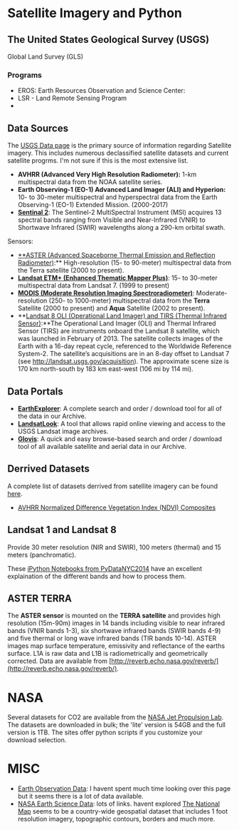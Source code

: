 # Satellite Imagery and Python

## The United States Geological Survey (USGS)

Global Land Survey (GLS)

### Programs
- EROS: Earth Resources Observation and Science Center:
- LSR - Land Remote Sensing Program
- 

## Data Sources
The [USGS Data page](https://eros.usgs.gov/satellite-imagery) is the primary source of information regarding Satellite imagery.  This includes numerous declassified satellite datasets and current satellite progrms.  I'm not sure if this is the most extensive list.

- **AVHRR (Advanced Very High Resolution Radiometer):** 1-km multispectral data from the NOAA satellite series.
- **Earth Observing-1 (EO-1) Advanced Land Imager (ALI) and Hyperion:** 10- to 30-meter multispectral and hyperspectral data from the Earth Observing-1 (EO-1) Extended Mission. (2000-2017)
- **[Sentinal 2](https://lta.cr.usgs.gov/sentinel_2)**: The Sentinel-2 MultiSpectral Instrument (MSI) acquires 13 spectral bands ranging from Visible and Near-Infrared (VNIR) to Shortwave Infrared (SWIR) wavelengths along a 290-km orbital swath.

Sensors:
- [**ASTER (Advanced Spaceborne Thermal Emission and Reflection Radiometer)](https://lpdaac.usgs.gov/dataset_discovery/aster):** High-resolution (15- to 90-meter) multispectral data from the Terra satellite (2000 to present).
- **[Landsat ETM+ (Enhanced Thematic Mapper Plus)](https://lta.cr.usgs.gov/LETMP)**: 15- to 30-meter multispectral data from Landsat 7. (1999 to present)
- **[MODIS (Moderate Resolution Imaging Spectroradiometer)](https://lpdaac.usgs.gov/dataset_discovery/modis)**: Moderate-resolution (250- to 1000-meter) multispectral data from the **Terra** Satellite (2000 to present) and **Aqua** Satellite (2002 to present).
- **[Landsat 8 OLI (Operational Land Imager) and TIRS (Thermal Infrared Sensor)](https://lta.cr.usgs.gov/L8):**The Operational Land Imager (OLI) and Thermal Infrared Sensor (TIRS) are instruments onboard the Landsat 8 satellite, which was launched in February of 2013. The satellite collects images of the Earth with a 16-day repeat cycle, referenced to the Worldwide Reference System-2. The satellite’s acquisitions are in an 8-day offset to Landsat 7 (see http://landsat.usgs.gov/acquisition). The approximate scene size is 170 km north-south by 183 km east-west (106 mi by 114 mi).

## Data Portals
- **[EarthExplorer](https://earthexplorer.usgs.gov/)**: A complete search and order / download tool for all of the data in our Archive.
- **[LandsatLook](https://landsatlook.usgs.gov/)**: A tool that allows rapid online viewing and access to the USGS Landsat image archives.
- **[Glovis](http://glovis.usgs.gov/)**: A quick and easy browse-based search and order / download tool of all available satellite and aerial data in our Archive.

## Derrived Datasets
A complete list of datasets derrived from satellite imagery can be found [here](https://eros.usgs.gov/land-cover).

- [AVHRR Normalized Difference Vegetation Index (NDVI) Composites](https://lta.cr.usgs.gov/NDVI)

## Landsat 1 and Landsat 8 
Provide 30 meter resolution (NIR and SWIR), 100 meters (thermal) and 15 meters (panchromatic).  

These [iPython Notebooks from PyDataNYC2014](https://github.com/HyperionAnalytics/PyDataNYC2014) have an excellent explaination of the different bands and how to process them. 

## ASTER TERRA
The **ASTER sensor** is mounted on the **TERRA satellite** and provides high resolution (15m-90m) images in 14 bands including visible to near infrared bands (VNIR bands 1-3), six shortwave infrared bands (SWIR bands 4-9) and five thermal or long wave infrared bands (TIR bands 10-14).  ASTER images map surface temperature, emissivity and reflectance of the earths surface.  L1A is raw data and L1B is radiometrically and geometrically corrected.  Data are available from [http://reverb.echo.nasa.gov/reverb/](http://reverb.echo.nasa.gov/reverb/).

# NASA

Several datasets for CO2 are available from the [NASA Jet Propulsion Lab](https://co2.jpl.nasa.gov/).  The datasets are downloaded in bulk; the 'lite' version is 54GB and the full version is 1TB.  The sites offer python scripts if you customize your download selection.

# MISC

- [Earth Observation Data](https://earthdata.nasa.gov/earth-observation-data): I havent spent much time looking over this page but it seems there is a lot of data available.
- [NASA Earth Science Data](http://eospso.gsfc.nasa.gov/content/nasa-earth-science-data): lots of links.  havent explored
[The National Map](https://viewer.nationalmap.gov/viewer/) seems to be a country-wide geospatial dataset that includes 1 foot resolution imagery, topographic contours, borders and much more.
